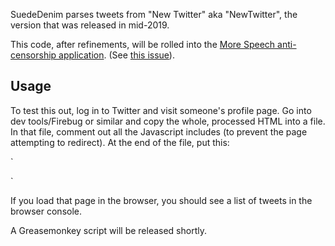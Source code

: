 SuedeDenim parses tweets from "New Twitter" aka "NewTwitter", the version that was released in mid-2019.

This code, after refinements, will be rolled into the
[More Speech anti-censorship application](https://github.com/TolstoyDotCom/more-speech).
(See [this issue](https://github.com/TolstoyDotCom/more-speech/issues/2)).

Usage
------
To test this out, log in to Twitter and visit someone's profile page. Go into dev tools/Firebug or similar and copy
the whole, processed HTML into a file. In that file, comment out all the Javascript includes (to prevent the page
attempting to redirect). At the end of the file, put this:

`
<script src="src/main/js/com/tolstoy/basic/app/starter.js"></script>
<script src="src/main/js/com/tolstoy/basic/app/utils/NumericPhrase.js"></script>
<script src="src/main/js/com/tolstoy/basic/app/utils/Utils.js"></script>
<script src="src/main/js/com/tolstoy/basic/app/tweet/TweetAuthor.js"></script>
<script src="src/main/js/com/tolstoy/basic/app/tweet/Tweet.js"></script>
<script src="src/main/js/com/tolstoy/basic/app/tweet/TweetFactory.js"></script>
<script src="src/main/js/com/tolstoy/basic/app/main/StandardTweetParserFunctions.js"></script>
<script src="src/main/js/com/tolstoy/basic/app/main/ParseTweets.js"></script>
<script src="src/main/js/com/tolstoy/basic/app/main/Main.js"></script>

<script>
	new com.tolstoy.basic.app.main.Main();
</script>
`

If you load that page in the browser, you should see a list of tweets in the browser console.

A Greasemonkey script will be released shortly.
